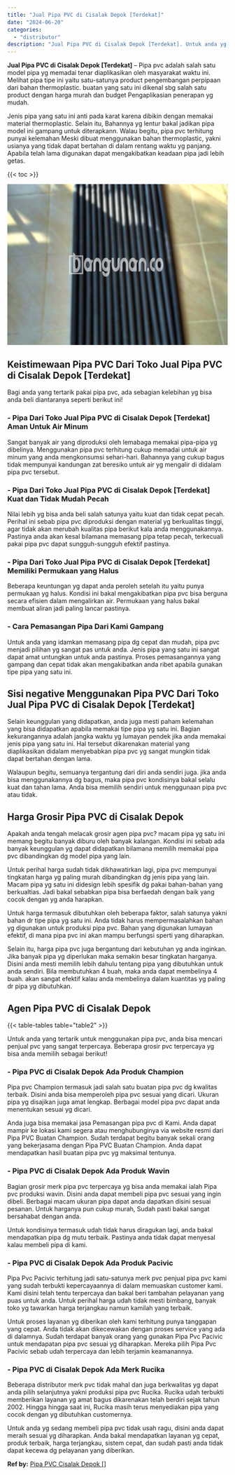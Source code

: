 ```yaml
---
title: "Jual Pipa PVC di Cisalak Depok [Terdekat]"
date: "2024-06-20"
categories: 
  - "distributor"
description: "Jual Pipa PVC di Cisalak Depok [Terdekat]. Untuk anda yg sedang membeli pipa pvc tidak usah ragu, disini anda dapat meraih sesuai yg diharapkan. Anda bakal m..."
---
```


**Jual Pipa PVC di Cisalak Depok \[Terdekat\]** – Pipa pvc adalah salah satu model pipa yg memadai tenar diaplikasikan oleh masyarakat waktu ini. Melihat pipa tipe ini yaitu satu-satunya product pengembangan perpipaan dari bahan thermoplastic. buatan yang satu ini dikenal sbg salah satu product dengan harga murah dan budget Pengaplikasian penerapan yg mudah.

Jenis pipa yang satu ini anti pada karat karena dibikin dengan memakai material thermoplastic. Selain itu, Bahannya yg lentur bakal jadikan pipa model ini gampang untuk diterapkann. Walau begitu, pipa pvc terhitung punyai kelemahan Meski dibuat menggunakan bahan thermoplastic, yakni usianya yang tidak dapat bertahan di dalam rentang waktu yg panjang. Apabila telah lama digunakan dapat mengakibatkan keadaan pipa jadi lebih getas.

{{< toc >}}

![Jual Pipa PVC di Cisalak Depok [Terdekat]](/images/jaul-pipa-pvc-31.png)

## Keistimewaan Pipa PVC Dari Toko Jual Pipa PVC di Cisalak Depok \[Terdekat\]

Bagi anda yang tertarik pakai pipa pvc, ada sebagian kelebihan yg bisa anda beli diantaranya seperti berikut ini!

### \- Pipa Dari Toko Jual Pipa PVC di Cisalak Depok \[Terdekat\] Aman Untuk Air Minum

Sangat banyak air yang diproduksi oleh lemabaga memakai pipa-pipa yg dibelinya. Menggunakan pipa pvc terhitung cukup memadai untuk air minum yang anda mengkonsumsi sehari-hari. Bahannya yang cukup bagus tidak mempunyai kandungan zat beresiko untuk air yg mengalir di didalam pipa pvc tersebut.

### \- Pipa Dari Toko Jual Pipa PVC di Cisalak Depok \[Terdekat\] Kuat dan Tidak Mudah Pecah

Nilai lebih yg bisa anda beli salah satunya yaitu kuat dan tidak cepat pecah. Perihal ini sebab pipa pvc diproduksi dengan material yg berkualitas tinggi, agar tidak akan merubah kualitas pipa berikut kala anda menggunakannya. Pastinya anda akan kesal bilamana memasang pipa tetap pecah, terkecuali pakai pipa pvc dapat sungguh-sungguh efektif pastinya.

### \- Pipa Dari Toko Jual Pipa PVC di Cisalak Depok \[Terdekat\] Memiliki Permukaan yang Halus

Beberapa keuntungan yg dapat anda peroleh setelah itu yaitu punya permukaan yg halus. Kondisi ini bakal mengakibatkan pipa pvc bisa berguna secara efisien dalam mengalirkan air. Permukaan yang halus bakal membuat aliran jadi paling lancar pastinya.

### \- Cara Pemasangan Pipa Dari Kami Gampang

Untuk anda yang idamkan memasang pipa dg cepat dan mudah, pipa pvc menjadi pilihan yg sangat pas untuk anda. Jenis pipa yang satu ini sangat dapat amat untungkan untuk anda pastinya. Proses pemasangannya yang gampang dan cepat tidak akan mengakibatkan anda ribet apabila gunakan tipe pipa yang satu ini.

## Sisi negative Menggunakan Pipa PVC Dari Toko Jual Pipa PVC di Cisalak Depok \[Terdekat\]

Selain keunggulan yang didapatkan, anda juga mesti paham kelemahan yang bisa didapatkan apabila memakai tipe pipa yg satu ini. Bagian kekurangannya adalah jangka waktu yg lumayan pendek jika anda memakai jenis pipa yang satu ini. Hal tersebut dikarenakan material yang diaplikasikan didalam menyebabkan pipa pvc yg sangat mungkin tidak dapat bertahan dengan lama.

Walaupun begitu, semuanya tergantung dari diri anda sendiri juga. jika anda bisa menggunakannya dg bagus, maka pipa pvc kondisinya bakal selalu kuat dan tahan lama. Anda bisa memilih sendiri untuk menggunaan pipa pvc atau tidak.

## Harga Grosir Pipa PVC di Cisalak Depok

Apakah anda tengah melacak grosir agen pipa pvc? macam pipa yg satu ini memang begitu banyak diburu oleh banyak kalangan. Kondisi ini sebab ada banyak keunggulan yg dapat didapatkan bilamana memilih memakai pipa pvc dibandingkan dg model pipa yang lain.

Untuk perihal harga sudah tidak dikhawatirkan lagi, pipa pvc mempunyai tingkatan harga yg paling murah dibandingkan dg jenis pipa yang lain. Macam pipa yg satu ini didesign lebih spesifik dg pakai bahan-bahan yang berkualtias. Jadi bakal sebabkan pipa bisa berfaedah dengan baik yang cocok dengan yg anda harapkan.

Untuk harga termasuk dibutuhkan oleh beberapa faktor, salah satunya yakni bahan dr tipe pipa yg satu ini. Anda tidak harus mempermasalahkan bahan yg digunakan untuk produksi pipa pvc. Bahan yang digunakan lumayan efektif, di mana pipa pvc ini akan mampu berfungsi sperti yang diharapkan.

Selain itu, harga pipa pvc juga bergantung dari kebutuhan yg anda inginkan. Jika banyak pipa yg diperlukan maka semakin besar tingkatan harganya. Disini anda mesti memilih lebih dahulu tentang pipa yang dibutuhkan untuk anda sendiri. Bila membutuhkan 4 buah, maka anda dapat membelinya 4 buah. akan sangat efektif kalau anda membelinya dalam kuantitas yg paling dr pipa yg dibutuhkan.

## Agen Pipa PVC di Cisalak Depok

{{< table-tables table="table2" >}}

Untuk anda yang tertarik untuk menggunakan pipa pvc, anda bisa mencari penjual pvc yang sangat terpercaya. Beberapa grosir pvc terpercaya yg bisa anda memilih sebagai berikut!

### \- Pipa PVC di Cisalak Depok Ada Produk Champion

Pipa pvc Champion termasuk jadi salah satu buatan pipa pvc dg kwalitas terbaik. Disini anda bisa memperoleh pipa pvc sesuai yang dicari. Ukuran pipa yg disajikan juga amat lengkap. Berbagai model pipa pvc dapat anda menentukan sesuai yg dicari.

Anda juga bisa memakai jasa Pemasangan pipa pvc di Kami. Anda dapat mampir ke lokasi kami segera atau menghubunginya via website resmi dari Pipa PVC Buatan Champion. Sudah terdapat begitu banyak sekali orang yang bekerjasama dengan Pipa PVC Buatan Champion. Anda dapat mendapatkan hasil buatan pipa pvc yg maksimal tentunya.

### \- Pipa PVC di Cisalak Depok Ada Produk Wavin

Bagian grosir merk pipa pvc terpercaya yg bisa anda memakai ialah Pipa pvc produksi wavin. Disini anda dapat membeli pipa pvc sesuai yang ingin dibeli. Berbagai macam ukuran pipa dapat anda dapatkan disini sesuai pesanan. Untuk harganya pun cukup murah, Sudah pasti bakal sangat bersahabat dengan anda.

Untuk kondisinya termasuk udah tidak harus diragukan lagi, anda bakal mendapatkan pipa dg mutu terbaik. Pastinya anda tidak dapat menyesal kalau membeli pipa di kami.

### \- Pipa PVC di Cisalak Depok Ada Produk Pacivic

Pipa Pvc Pacivic terhitung jadi satu-satunya merk pvc penjual pipa pvc kami yang sudah terbukti kepercayaannya di dalam memuaskan customer kami. Kami disini telah tentu terpercaya dan bakal beri tambahan pelayanan yang puas untuk anda. Untuk perihal harga udah tidak mesti bimbang, banyak toko yg tawarkan harga terjangkau namun kamilah yang terbaik.

Untuk proses layanan yg diberikan oleh kami terhitung punya tanggapan yang cepat. Anda tidak akan dikecewakan dengan proses service yang ada di dalamnya. Sudah terdapat banyak orang yang gunakan Pipa Pvc Pacivic untuk mendapatan pipa pvc sesuai yg diharapkan. Mereka pilih Pipa Pvc Pacivic sebab udah terpercaya dan lebih terjamin keamanannya.

### \- Pipa PVC di Cisalak Depok Ada Merk Rucika

Beberapa distributor merk pvc tidak mahal dan juga berkwalitas yg dapat anda pilih selanjutnya yakni produksi pipa pvc Rucika. Rucika udah terbukti memberikan layanan yg amat bagus dikarenakan telah berdiri sejak tahun 2002. Hingga hingga saat ini, Rucika masih terus menyediakan pipa yang cocok dengan yg dibutuhkan customernya.

Untuk anda yg sedang membeli pipa pvc tidak usah ragu, disini anda dapat meraih sesuai yg diharapkan. Anda bakal mendapatkan layanan yg cepat, produk terbaik, harga terjangkau, sistem cepat, dan sudah pasti anda tidak dapat kecewa dg pelayanan yang diberikan.

**Ref by:** [Pipa PVC Cisalak Depok []](https://id.wikipedia.org/wiki/Pipa)
